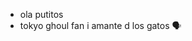 - ola putitos
- tokyo ghoul fan i amante d los gatos 🗣️

<!---
evverv/evverv is a ✨ special ✨ repository because its `README.md` (this file) appears on your GitHub profile.
You can click the Preview link to take a look at your changes.
--->
